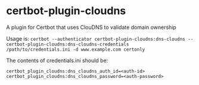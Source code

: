 # certbot-plugin-cloudns

A plugin for Certbot that uses ClouDNS to validate domain ownership

Usage is: `certbot --authenticator certbot-plugin-cloudns:dns-cloudns --certbot-plugin-cloudns:dns-cloudns-credentials /path/to/credentials.ini -d www.example.com certonly`

The contents of credentials.ini should be:

```
certbot_plugin_cloudns:dns_cloudns_auth_id=<auth-id>
certbot_plugin_cloudns:dns_cloudns_password=<auth-password>
```
